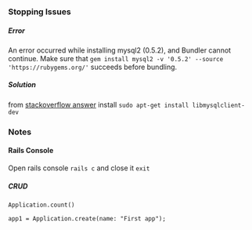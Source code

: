 ### Stopping Issues
##### Error 
An error occurred while installing mysql2 (0.5.2), and Bundler cannot continue.
Make sure that `gem install mysql2 -v '0.5.2' --source 'https://rubygems.org/'` succeeds before bundling.

##### Solution 
from [stackoverflow answer](https://stackoverflow.com/a/45474878/5863487 "https://stackoverflow.com/a/45474878/5863487") install `sudo apt-get install libmysqlclient-dev`

### Notes

#### Rails Console

Open rails console `rails c` and close it `exit`

##### CRUD
`Application.count()`

`app1 = Application.create(name: "First app");`

